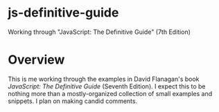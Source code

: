 # js-definitive-guide
Working through "JavaScript: The Definitive Guide" (7th Edition)

# Overview
This is me working through the examples in David Flanagan's book *JavaScript: The Definitive Guide* (Seventh Edition). I expect this to be nothing more than a mostly-organized collection of small examples and snippets. I plan on making candid comments. 